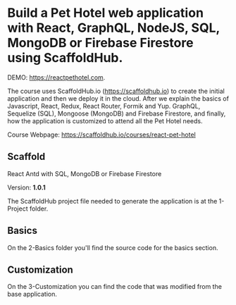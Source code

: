 # Build a Pet Hotel web application with React, GraphQL, NodeJS, SQL, MongoDB or Firebase Firestore using ScaffoldHub.

DEMO: https://reactpethotel.com.

The course uses ScaffoldHub.io (https://scaffoldhub.io) to create the initial application and then we deploy it in the cloud. After we explain the basics of Javascript, React, Redux, React Router, Formik and Yup. GraphQL, Sequelize (SQL), Mongoose (MongoDB) and Firebase Firestore, and finally, how the application is customized to attend all the Pet Hotel needs.

Course Webpage: https://scaffoldhub.io/courses/react-pet-hotel

## Scaffold

React Antd with SQL, MongoDB or Firebase Firestore

Version: **1.0.1**

The ScaffoldHub project file needed to generate the application is at the 1-Project folder.

## Basics

On the 2-Basics folder you'll find the source code for the basics section.

## Customization

On the 3-Customization you can find the code that was modified from the base application.

